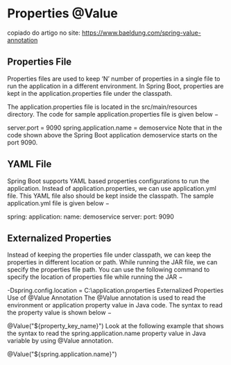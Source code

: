 # Properties @Value

copiado do artigo no site: https://www.baeldung.com/spring-value-annotation


## Properties File
Properties files are used to keep ‘N’ number of properties in a single file to run the application in a different environment. In Spring Boot, properties are kept in the application.properties file under the classpath.

The application.properties file is located in the src/main/resources directory. The code for sample application.properties file is given below −

server.port = 9090
spring.application.name = demoservice
Note that in the code shown above the Spring Boot application demoservice starts on the port 9090.

## YAML File
Spring Boot supports YAML based properties configurations to run the application. Instead of application.properties, we can use application.yml file. This YAML file also should be kept inside the classpath. The sample application.yml file is given below −

spring:
   application:
      name: demoservice
   server:
port: 9090

## Externalized Properties
Instead of keeping the properties file under classpath, we can keep the properties in different location or path. While running the JAR file, we can specify the properties file path. You can use the following command to specify the location of properties file while running the JAR −

-Dspring.config.location = C:\application.properties
Externalized Properties
Use of @Value Annotation
The @Value annotation is used to read the environment or application property value in Java code. The syntax to read the property value is shown below −

@Value("${property_key_name}")
Look at the following example that shows the syntax to read the spring.application.name property value in Java variable by using @Value annotation.

@Value("${spring.application.name}")